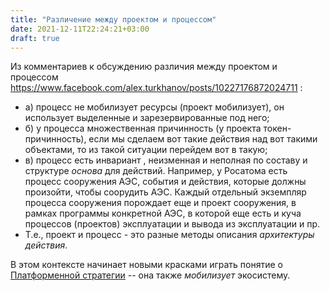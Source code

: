 ```yaml
---
title: "Различение между проектом и процессом"
date: 2021-12-11T22:24:21+03:00
draft: true
---
```


Из комментариев к обсуждению различия между проектом и процессом https://www.facebook.com/alex.turkhanov/posts/10227176872024711 :
- а) процесс не мобилизует ресурсы (проект мобилизует), он использует выделенные и зарезервированные под него;
- б) у процесса множественная причинность (у проекта токен-причинность), если мы сделаем вот такие действия над вот такими объектами, то из такой ситуации перейдем вот в такую;
- в) процесс есть инвариант , неизменная и неполная по составу и структуре *основа* для действий. Например, у Росатома есть процесс сооружения АЭС, события и действия, которые должны произойти, чтобы соорудить АЭС. Каждый отдельный экземпляр процесса сооружения порождает еще и проект сооружения, в рамках программы конкретной АЭС, в которой еще есть и куча процессов (проектов) эксплуатации и вывода из эксплуатации и пр.
- Т.е., проект и процесс - это разные методы описания *архитектуры действия*.

В этом контексте начинает новыми красками играть понятие о [Платформенной стратегии](https://platformdesigntoolkit.com/toolkit/) -- она также *мобилизует* экосистему.
